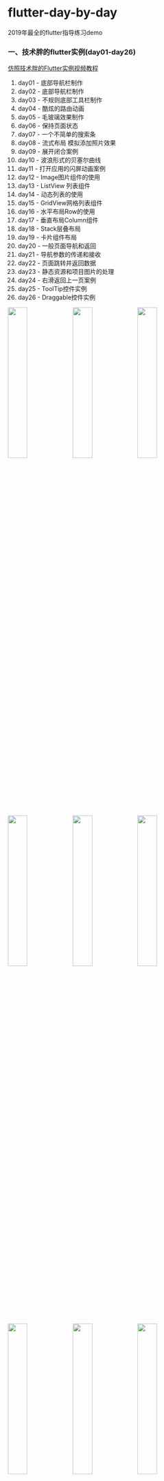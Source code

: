 # flutter-day-by-day
2019年最全的flutter指导练习demo

### 一、技术胖的flutter实例(day01-day26)
[仿照技术胖的Flutter实例视频教程](http://jspang.com) 

1. day01 - 底部导航栏制作
2. day02 - 底部导航栏制作
3. day03 - 不规则底部工具栏制作
4. day04 - 酷炫的路由动画
5. day05 - 毛玻璃效果制作
6. day06 - 保持页面状态
7. day07 - 一个不简单的搜索条
8. day08 - 流式布局 模拟添加照片效果
9. day09 - 展开闭合案例
10. day10 - 波浪形式的贝塞尔曲线
11. day11 - 打开应用的闪屏动画案例
12. day12 - Image图片组件的使用
13. day13 - ListView 列表组件
14. day14 - 动态列表的使用
15. day15 - GridView网格列表组件
16. day16 - 水平布局Row的使用
17. day17 - 垂直布局Column组件
18. day18 - Stack层叠布局
19. day19 - 卡片组件布局
20. day20 - 一般页面导航和返回
21. day21 - 导航参数的传递和接收
22. day22 - 页面跳转并返回数据
23. day23 - 静态资源和项目图片的处理
24. day24 - 右滑返回上一页案例
25. day25 - ToolTip控件实例
26. day26 - Draggable控件实例

<img src="https://github.com/STShenZhaoliang/flutter-day-by-day/blob/master/Demo-Image/day01.png" width="30%" height="30%"><img src="https://github.com/STShenZhaoliang/flutter-day-by-day/blob/master/Demo-Image/day02.png" width="30%" height="30%"><img src="https://github.com/STShenZhaoliang/flutter-day-by-day/blob/master/Demo-Image/day03.png" width="30%" height="30%">

<img src="https://github.com/STShenZhaoliang/flutter-day-by-day/blob/master/Demo-Image/day04.png" width="30%" height="30%"><img src="https://github.com/STShenZhaoliang/flutter-day-by-day/blob/master/Demo-Image/day05.png" width="30%" height="30%"><img src="https://github.com/STShenZhaoliang/flutter-day-by-day/blob/master/Demo-Image/day06.png" width="30%" height="30%">

<img src="https://github.com/STShenZhaoliang/flutter-day-by-day/blob/master/Demo-Image/day07.png" width="30%" height="30%"><img src="https://github.com/STShenZhaoliang/flutter-day-by-day/blob/master/Demo-Image/day08.png" width="30%" height="30%"><img src="https://github.com/STShenZhaoliang/flutter-day-by-day/blob/master/Demo-Image/day09.png" width="30%" height="30%">

<img src="https://github.com/STShenZhaoliang/flutter-day-by-day/blob/master/Demo-Image/day10.png" width="30%" height="30%"><img src="https://github.com/STShenZhaoliang/flutter-day-by-day/blob/master/Demo-Image/day11.png" width="30%" height="30%"><img src="https://github.com/STShenZhaoliang/flutter-day-by-day/blob/master/Demo-Image/day12.png" width="30%" height="30%">

<img src="https://github.com/STShenZhaoliang/flutter-day-by-day/blob/master/Demo-Image/day13.png" width="30%" height="30%"><img src="https://github.com/STShenZhaoliang/flutter-day-by-day/blob/master/Demo-Image/day14.png" width="30%" height="30%"><img src="https://github.com/STShenZhaoliang/flutter-day-by-day/blob/master/Demo-Image/day15.png" width="30%" height="30%">

<img src="https://github.com/STShenZhaoliang/flutter-day-by-day/blob/master/Demo-Image/day16.png" width="30%" height="30%"><img src="https://github.com/STShenZhaoliang/flutter-day-by-day/blob/master/Demo-Image/day17.png" width="30%" height="30%"><img src="https://github.com/STShenZhaoliang/flutter-day-by-day/blob/master/Demo-Image/day18.png" width="30%" height="30%">

<img src="https://github.com/STShenZhaoliang/flutter-day-by-day/blob/master/Demo-Image/day19.png" width="30%" height="30%"><img src="https://github.com/STShenZhaoliang/flutter-day-by-day/blob/master/Demo-Image/day20.png" width="30%" height="30%"><img src="https://github.com/STShenZhaoliang/flutter-day-by-day/blob/master/Demo-Image/day21.png" width="30%" height="30%">

<img src="https://github.com/STShenZhaoliang/flutter-day-by-day/blob/master/Demo-Image/day22.png" width="30%" height="30%"><img src="https://github.com/STShenZhaoliang/flutter-day-by-day/blob/master/Demo-Image/day23.png" width="30%" height="30%"><img src="https://github.com/STShenZhaoliang/flutter-day-by-day/blob/master/Demo-Image/day24.jpeg" width="30%" height="30%">

<img src="https://github.com/STShenZhaoliang/flutter-day-by-day/blob/master/Demo-Image/day25.png" width="30%" height="30%"><img src="https://github.com/STShenZhaoliang/flutter-day-by-day/blob/master/Demo-Image/day26.png" width="30%" height="30%">